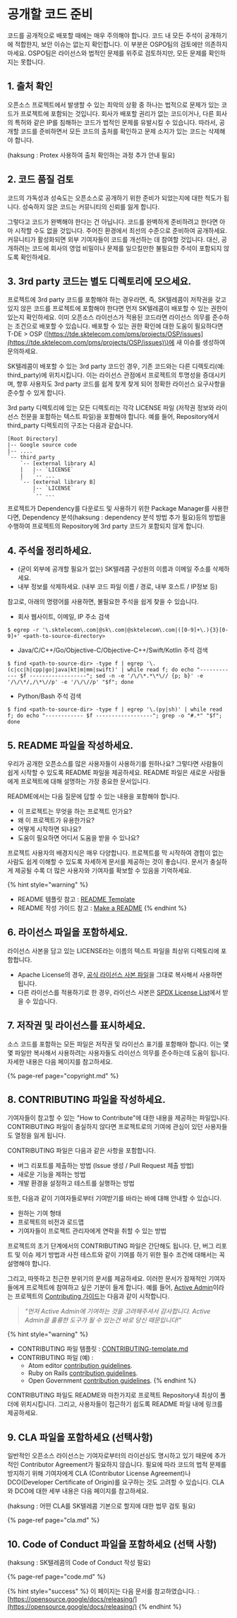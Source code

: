 # 공개할 코드 준비

코드를 공개적으로 배포할 때에는 매우 주의해야 합니다. 코드 내 모든 주석이 공개하기에 적합한지, 보안 이슈는 없는지 확인합니다. 이 부분은 OSPO팀의 검토에만 의존하지 마세요. OSPO팀은 라이선스와 법적인 문제를 위주로 검토하지만, 모든 문제를 확인하지는 못합니다.

## 1. 출처 확인

오픈소스 프로젝트에서 발생할 수 있는 최악의 상황 중 하나는 법적으로 문제가 있는 코드가 프로젝트에 포함되는 것입니다. 회사가 배포할 권리가 없는 코드이거나, 다른 회사의 특허와 같은 IP를 침해하는 코드가 법적인 문제를 유발시킬 수 있습니다. 따라서, 공개할 코드를 준비하면서 모든 코드의 출처를 확인하고 문제 소지가 있는 코드는 삭제해야 합니다.

\(haksung : Protex 사용하여 출처 확인하는 과정 추가 안내 필요\)

## 2. 코드 품질 검토 

코드의 가독성과 성숙도는 오픈소스로 공개하기 위한 준비가 되었는지에 대한 척도가 됩니다. 성숙하지 않은 코드는 커뮤니티의 신뢰를 잃게 합니다. 

그렇다고 코드가 완벽해야 한다는 건 아닙니다. 코드를 완벽하게 준비하려고 한다면 아마 시작할 수도 없을 것입니다. 주어진 환경에서 최선의 수준으로 준비하여 공개하세요. 커뮤니티가 활성화되면 외부 기여자들이 코드를 개선하는 데 참여할 것입니다. 대신, 공개하려는 코드에 회사의 영업 비밀이나 문제를 일으킬만한 불필요한 주석이 포함되지 않도록 확인하세요. 

## 3. 3rd party 코드는 별도 디렉토리에 모으세요. 

프로젝트에 3rd party 코드를 포함해야 하는 경우라면, 즉, SK텔레콤이 저작권을 갖고 있지 않은 코드를 프로젝트에 포함해야 한다면 먼저 SK텔레콤이 배포할 수 있는 권한이 있는지 확인하세요. 이미 오픈소스 라이선스가 적용된 코드라면 라이선스 의무를 준수하는 조건으로 배포할 수 있습니다. 배포할 수 있는 권한 확인에 대한 도움이 필요하다면 T-DE &gt; OSP \([https://tde.sktelecom.com/pms/projects/OSP/issues](https://tde.sktelecom.com/pms/projects/OSP/issues)\)에 새 이슈를 생성하여 문의하세요. 

SK텔레콤이 배포할 수 있는 3rd party 코드인 경우, 기존 코드와는 다른 디렉토리\(예: third\_party\)에 위치시킵니다. 이는 라이선스 관점에서 프로젝트의 투명성을 증대시키며, 향후 사용자도 3rd party 코드를 쉽게 찾게 찾게 되어 정확한 라이선스 요구사항을 준수할 수 있게 합니다. 

3rd party 디렉토리에 있는 모든 디렉토리는 각각 LICENSE 파일 \(저작권 정보와 라이선스 전문을 포함하는 텍스트 파일\)을 포함해야 합니다. 예를 들어, Repository에서 third\_party 디렉토리의 구조는 다음과 같습니다. 

```text
[Root Directory]
|-- Google source code
|-- ....
`-- third_party
    `-- [external library A]
    |   |-- `LICENSE`
    |   `-- ...
    `-- [external library B]
        |-- `LICENSE`
        `-- ...
```

프로젝트가 Dependency를 다운로드 및 사용하기 위한 Package Manager를 사용한다면, Dependency 분석\(haksung : dependency 분석 방법 추가 필요\)등의 방법을 수행하여 프로젝트의 Repository에 3rd party 코드가 포함되지 않게 합니다. 

## 4. 주석을 정리하세요. 

* \(굳이 외부에 공개할 필요가 없는\) SK텔레콤 구성원의 이름과 이메일 주소를 삭제하세요. 
* 내부 정보를 삭제하세요. \(내부 코드 파일 이름 / 경로, 내부 호스트 / IP정보 등\)

참고로, 아래의 명령어를 사용하면, 불필요한 주석을 쉽게 찾을 수 있습니다.

* 회사 웹사이트, 이메일, IP 주소 검색

```text
$ egrep -r '\.sktelecom\.com|@sk\.com|@sktelecom\.com|([0-9]+\.){3}[0-9]+' <path-to-source-directory>
```

* Java/C/C++/Go/Objective-C/Objective-C++/Swift/Kotlin 주석 검색

```text
$ find <path-to-source-dir> -type f | egrep '\.(c|cc|h|cpp|go|java|kt|m|mm|swift)' | while read f; do echo "------------ $f ------------------"; sed -n -e '/\/\*.*\*\// {p; b}' -e '/\/\*/,/\*\//p' -e '/\/\//p' "$f"; done
```

* Python/Bash 주석 검색

```text
$ find <path-to-source-dir> -type f | egrep '\.(py|sh)' | while read f; do echo "------------ $f ------------------"; grep -o "#.*" "$f"; done
```

## 5. README 파일을 작성하세요. 

우리가 공개한 오픈소스를 많은 사용자들이 사용하기를 원하나요? 그렇다면 사람들이 쉽게 시작할 수 있도록 README 파일을 제공하세요. README 파일은 새로운 사람들에게 프로젝트에 대해 설명하는 가장 중요한 문서입니다. 

README에서는 다음 질문에 답할 수 있는 내용을 포함해야 합니다. 

* 이 프로젝트는 무엇을 하는 프로젝트 인가요?
* 왜 이 프로젝트가 유용한가요?
* 어떻게 시작하면 되나요?
* 도움이 필요하면 어디서 도움을 받을 수 있나요?

프로젝트 사용자의 배경지식은 매우 다양합니다. 프로젝트를 막 시작하여 경험이 없는 사람도 쉽게 이해할 수 있도록 자세하게 문서를 제공하는 것이 좋습니다. 문서가 충실하게 제공될 수록 더 많은 사용자와 기여자를 확보할 수 있음을 기억하세요. 

{% hint style="warning" %}
* README 템플릿 참고 : [README Template](https://gist.github.com/PurpleBooth/109311bb0361f32d87a2)
* README 작성 가이드 참고 : [Make a README](https://www.makeareadme.com/)
{% endhint %}

## 6. 라이선스 파일을 포함하세요.

라이선스 사본을 담고 있는 LICENSE라는 이름의 텍스트 파일을 최상위 디렉토리에 포함합니다. 

* Apache License의 경우, [공식 라이선스 사본 파일](http://www.apache.org/licenses/LICENSE-2.0.txt)을 그대로 복사해서 사용하면 됩니다.
* 다른 라이선스를 적용하기로 한 경우, 라이선스 사본은 [SPDX License List](https://spdx.org/licenses/)에서 받을 수 있습니다. 

## 7. 저작권 및 라이선스를 표시하세요. 

소스 코드를 포함하는 모든 파일은 저작권 및 라이선스 표기를 포함해야 합니다. 이는 몇몇 파일만 복사해서 사용하려는 사용자들도 라이선스 의무를 준수하는데 도움이 됩니다. 자세한 내용은 다음 페이지를 참고하세요. 

{% page-ref page="copyright.md" %}

## 8. CONTRIBUTING 파일을 작성하세요. 

기여자들이 참고할 수 있는 "How to Contribute"에 대한 내용을 제공하는 파일입니다. CONTRIBUTING 파일이 충실하지 않다면 프로젝트로의 기여에 관심이 있던 사용자들도 열정을 잃게 됩니다. 

CONTRIBUTING 파일은 다음과 같은 사항을 포함합니다.

* 버그 리포트를 제출하는 방법 \(Issue 생성 / Pull Request 제출 방법\)
* 새로운 기능을 제하는 방법 
* 개발 환경을 설정하고 테스트를 실행하는 방법

또한, 다음과 같이 기여자들로부터 기여받기를 바라는 바에 대해 안내할 수 있습니다. 

* 원하는 기여 형태
* 프로젝트의 비전과 로드맵
* 기여자들이 프로젝트 관리자에게 연락을 취할 수 있는 방법

프로젝트의 초기 단계에서의 CONTRIBUTING 파일은 간단해도 됩니다. 단, 버그 리포트 및 이슈 제기 방법과 사전 테스트와 같이 기여를 하기 위한 필수 조건에 대해서는 꼭 설명해야 합니다.

그리고, 따뜻하고 친근한 분위기의 문서를 제공하세요. 이러한 문서가 잠재적인 기여자들에게 프로젝트에 참여하고 싶은 기분이 들게 합니다. 예를 들어, [Active Admin](https://github.com/activeadmin/activeadmin/)이라는 프로젝트의 [Contributing 가이드](https://github.com/activeadmin/activeadmin/blob/master/CONTRIBUTING.md)는 다음과 같이 시작합니다. 

> _"먼저 Active Admin에 기여하는 것을 고려해주셔서 감사합니다. Active Admin을 훌륭한 도구가 될 수 있는건 바로 당신 때문입니다!"_

{% hint style="warning" %}
* CONTRIBUTING 파일 템플릿 : [CONTRIBUTING-template.md](https://github.com/nayafia/contributing-template/blob/master/CONTRIBUTING-template.md)
* CONTRIBUTING 파일 \(예\) : 
  * Atom editor [contribution guidelines](https://github.com/atom/atom/blob/master/CONTRIBUTING.md).
  * Ruby on Rails [contribution guidelines](https://github.com/rails/rails/blob/master/CONTRIBUTING.md).
  * Open Government [contribution guidelines](https://github.com/opengovernment/opengovernment/blob/master/CONTRIBUTING.md).
{% endhint %}

CONTRIBUTING 파일도 README와 마찬가지로 프로젝트 Repository내 최상이 폴더에 위치시킵니다. 그리고, 사용자들이 접근하기 쉽도록 README 파일 내에 링크를 제공하세요. 

## 9. CLA 파일을 포함하세요 \(선택사항\)

일반적인 오픈소스 라이선스는 기여자로부터의 라이선싱도 명시하고 있기 때문에 추가적인 Contributor Agreement가 필요하지 않습니다. 필요에 따라 코드의 법적 문제를 방지하기 위해 기여자에게 CLA \(Contributor License Agreement\)나 DCO\(Developer Certificate of Origin\)를 요구하는 것도 고려할 수 있습니다. CLA와 DCO에 대한 세부 내용은 다음 페이지를 참고하세요. 

\(haksung : 어떤 CLA를 SK텔레콤 기본으로 할지에 대한 법무 검토 필요\)

{% page-ref page="cla.md" %}

## 10. Code of Conduct 파일을 포함하세요 \(선택 사항\)

\(haksung : SK텔레콤의 Code of Conduct 작성 필요\)

{% page-ref page="code.md" %}

{% hint style="success" %}
이 페이지는 다음 문서를 참고하였습니다. : [https://opensource.google/docs/releasing/](https://opensource.google/docs/releasing/)
{% endhint %}

